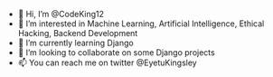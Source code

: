 - 👋 Hi, I’m @CodeKing12
- 👀 I’m interested in Machine Learning, Artificial Intelligence, Ethical Hacking, Backend Development
- 🌱 I’m currently learning Django
- 💞️ I’m looking to collaborate on some Django projects
- 📫 You can reach me on twitter @EyetuKingsley

<!---
CodeKing12/CodeKing12 is a ✨ special ✨ repository because its `README.md` (this file) appears on your GitHub profile.
You can click the Preview link to take a look at your changes.
--->
